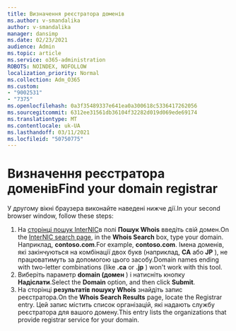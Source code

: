 ```yaml
---
title: Визначення реєстратора доменів
ms.author: v-smandalika
author: v-smandalika
manager: dansimp
ms.date: 02/23/2021
audience: Admin
ms.topic: article
ms.service: o365-administration
ROBOTS: NOINDEX, NOFOLLOW
localization_priority: Normal
ms.collection: Adm_O365
ms.custom:
- "9002531"
- "7375"
ms.openlocfilehash: 0a3f35489337e641ea0a300618c5336417262056
ms.sourcegitcommit: 6312ee31561db36104f32282d019d069ede69174
ms.translationtype: MT
ms.contentlocale: uk-UA
ms.lasthandoff: 03/11/2021
ms.locfileid: "50750775"
---
```

# <a name="find-your-domain-registrar"></a><span data-ttu-id="dc794-102">Визначення реєстратора доменів</span><span class="sxs-lookup"><span data-stu-id="dc794-102">Find your domain registrar</span></span>

<span data-ttu-id="dc794-103">У другому вікні браузера виконайте наведені нижче дії.</span><span class="sxs-lookup"><span data-stu-id="dc794-103">In your second browser window, follow these steps:</span></span>

1. <span data-ttu-id="dc794-104">На [сторінці пошук InterNIC](https://lookup.icann.org/)в полі **Пошук Whois** введіть свій домен.</span><span class="sxs-lookup"><span data-stu-id="dc794-104">On the [InterNIC search page](https://lookup.icann.org/), in the **Whois Search** box, type your domain.</span></span> <span data-ttu-id="dc794-105">Наприклад, **contoso.com**.</span><span class="sxs-lookup"><span data-stu-id="dc794-105">For example, **contoso.com**.</span></span> <span data-ttu-id="dc794-106">Імена доменів, які закінчуються на комбінації двох букв (наприклад, **CA** або **JP** ), не працюватимуть за допомогою цього засобу.</span><span class="sxs-lookup"><span data-stu-id="dc794-106">Domain names ending with two-letter combinations (like **.ca** or **.jp** ) won't work with this tool.</span></span>
2. <span data-ttu-id="dc794-107">Виберіть параметр **domain (домен** ) і натисніть кнопку **Надіслати**.</span><span class="sxs-lookup"><span data-stu-id="dc794-107">Select the **Domain** option, and then click **Submit**.</span></span>
3. <span data-ttu-id="dc794-108">На сторінці **результатів пошуку Whois** знайдіть запис реєстратора.</span><span class="sxs-lookup"><span data-stu-id="dc794-108">On the **Whois Search Results** page, locate the Registrar entry.</span></span> <span data-ttu-id="dc794-109">Цей запис містить список організацій, які надають службу реєстратора для вашого домену.</span><span class="sxs-lookup"><span data-stu-id="dc794-109">This entry lists the organizations that provide registrar service for your domain.</span></span>
